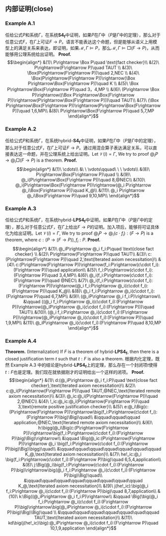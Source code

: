 
## 内部证明(close)

### Example A.1
任给公式$P$和系统$\Gamma$，在系统$\mathbf{S4_f}$中证明，如果$P$在$\Gamma$中（$P$是$\Gamma$中的定理），那么对于任意公式$F$，在$\Gamma$上可证$F\rightarrow P$。语言不能表达这个命题，但是能够从语义上用模型上的满足关系来表达，即证明，如果$\mathcal{M},\Gamma\vDash P$，那么$\mathcal{M},\Gamma\vDash\Box(F\rightarrow P)$，从而能够用公理系统给出证明。
**Proof.** $$\begin{align*}
    &(1)\ P\rightarrow \Box P\quad \text{fact checker}\\
    &(2)\ P\rightarrow(F\rightarrow P)\quad TAUT \\
    &(3)\ \Box(P\rightarrow(F\rightarrow P))\quad 2,NEC \\
    &(4)\ \Box(P\rightarrow(F\rightarrow P))\rightarrow(\Box P\rightarrow\Box(F\rightarrow P))\quad K \\
    &(5)\ \Box P\rightarrow\Box(F\rightarrow P)\quad 3，4,MP \\
    &(6)\ (P\rightarrow \Box P)\rightarrow((\Box P\rightarrow\Box(F\rightarrow P))\rightarrow(P\rightarrow\Box(F\rightarrow P)))\quad TAUT\\
    &(7)\ (\Box P\rightarrow\Box(F\rightarrow P))\rightarrow(P\rightarrow\Box(F\rightarrow P))\quad 1,6,MP\\
    &(8)\ P\rightarrow\Box(F\rightarrow P)\quad 5,7,MP
\end{align*}$$
### Example A.2
任给公式$P$和系统$\Gamma$，在系统$\text{hybrid-}\mathbf{S4_f}$中证明，如果$P$在$\Gamma$中（$P$是$\Gamma$中的定理），那么对于任意公式$F$，在$\Gamma$上可证$F\rightarrow P$。通过用混合算子表达满足关系，可以直接表达这一命题，并在公理系统上给出证明。Let $\mathcal{V}(i)=\Gamma$, We try to proof $@_iP\rightarrow @_i\Box(F\rightarrow P)$ is a theorem.
**Proof.** 
$$\begin{align*}
    &(1)\ \cdots\\
    &\ \ \vdots\qquad\ \ \  \vdots\\
    &(8)\ P\rightarrow\Box(F\rightarrow P)\quad \\
    &(9)\ @_i(P\rightarrow\Box(F\rightarrow P))\quad 8,@NEC\\
    &(10)\ @_i(P\rightarrow\Box(F\rightarrow P))\rightarrow(@_i P\rightarrow @_i\Box(F\rightarrow P))\quad K_@\\
    &(11)\ @_i P\rightarrow @_i\Box(F\rightarrow P)\quad 9,10,MP\\
\end{align*}$$
### Example A.3
任给公式$P$和系统$\Gamma$，在系统$\text{hybrid-}\mathbf{LPS4_f}$中证明，如果$P$在$\Gamma$中（$P$是$\Gamma$中的定理），那么对于任意公式$F$，在$\Gamma$上给出$F\rightarrow P$的证明。加入项后，能够将可证具体化为给出证明。Let $\mathcal{V}(i)=\Gamma$, We try to proof $@_iP\rightarrow @_i(c\cdot f_i):(F\rightarrow P)$ is a theorem, where $c:(P\rightarrow(F\rightarrow P)),f_i:P$.
**Proof.** 
$$\begin{align*}
    &(1)\ @_iP\rightarrow @_i f_i:P\quad \text{close fact checker} \\
    &(2)\ P\rightarrow(F\rightarrow P)\quad TAUT\\
    &(3)\ c:(P\rightarrow(F\rightarrow P))\quad 2,\text{Iterated axiom necessitation}\\
    &(4)\ c:(P\rightarrow(F\rightarrow P))\rightarrow(f_i:P\rightarrow(c\cdot f_i):(F\rightarrow P))\quad application\\
    &(5)\ f_i:P\rightarrow(c\cdot f_i):(F\rightarrow P)\quad 3,4,MP\\
    &(6)\ @_i(f_i:P\rightarrow(c\cdot f_i):(F\rightarrow P))\quad @NEC\\
    &(7)\ @_i(f_i:P\rightarrow(c\cdot f_i):(F\rightarrow P))\rightarrow(@_i f_i:P\rightarrow @_i(c\cdot f_i):(F\rightarrow P))\quad K_@\\
    &(8)\ @_i f_i:P\rightarrow @_i(c\cdot f_i):(F\rightarrow P)\quad 6,7,MP\\
    &(9)\ (@_iP\rightarrow @_i f_i:P)\rightarrow\\
    &\qquad ((@_i f_i:P\rightarrow @_i(c\cdot f_i):(F\rightarrow P))\rightarrow(@_iP\rightarrow @_i(c\cdot f_i):(F\rightarrow P)))\quad TAUT\\
    &(10)\ (@_i f_i:P\rightarrow @_i(c\cdot f_i):(F\rightarrow P))\rightarrow(@_iP\rightarrow @_i(c\cdot f_i):(F\rightarrow P))\quad 1,9,MP\\
    &(11)\ @_iP\rightarrow @_i(c\cdot f_i):(F\rightarrow P)\quad 8,10,MP
\end{align*}$$
### Example A.4
**Theorem.** (Internalization) If $F$ is a theorem of $\text{hybrid-}\mathbf{LPS4_f}$, then there is a closed justification term $t$ such that $t:F$ is also a theorem.
根据内化定理，既然 Example A.3 中的结论是$\text{hybrid-}\mathbf{LPS4_f}$上的定理，那么存在一个封闭项$t$使得$t:F$也是定理。我们现在就依据刚才的证明给出一个这样的闭项。
**Proof.** 
$$\begin{align*}
    &(1)\ d:(@_iP\rightarrow @_i f_i:P)\quad \text{close fact checker},\text{Iterated axiom necessitation}\\
    &(2)\ c:@_i(P\rightarrow(F\rightarrow P))\quad TAUT,@NEC,\text{Iterated remote axiom necessitation}\\
    &(3)\ @_ic:@_i(P\rightarrow(F\rightarrow P))\quad 2,@NEC\\
    &(4)\ !_ic:@_ic:@_i(P\rightarrow(F\rightarrow P))\quad 3,\text{remote positive justification checker}\\
    &(5)\ e:@_i\Big(c:(P\rightarrow(F\rightarrow P))\rightarrow\big(f_i:P\rightarrow(c\cdot f_i):(F\rightarrow P)\big)\Big)\quad\\
    &\qquad\qquad\qquad application,@NEC,\text{Iterated remote axiom necessitation}\\
    &(6)\ h:\bigg(@_i\Big(c:(P\rightarrow(F\rightarrow P))\rightarrow\big(f_i:P\rightarrow(c\cdot f_i):(F\rightarrow P)\big)\Big)\rightarrow\\
    &\qquad \Big(@_ic:(P\rightarrow(F\rightarrow P))\rightarrow @_i \big(f_i:P\rightarrow(c\cdot f_i):(F\rightarrow P)\big)\Big)\bigg)\quad\\
    &\qquad\qquad\qquad\qquad\qquad\qquad\qquad K_@,\text{Iterated axiom necessitation}\\
    &(7)\ he!_ic:@_i \big(f_i:P\rightarrow(c\cdot f_i):(F\rightarrow P)\big)\quad 6,5,4,application\\
    &(8)\ j:\Big(@_i\big(f_i:P\rightarrow(c\cdot f_i):(F\rightarrow P)\big)\rightarrow\big(@_i f_i:P\rightarrow @_i(c\cdot f_i):(F\rightarrow P)\big)\Big)\quad\\
    &\qquad\qquad\qquad\qquad\qquad\qquad\qquad\qquad K_@,\text{Iterated axiom necessitation}\\
    &(9)\ j(he!_ic):\big(@_i f_i:P\rightarrow @_i(c\cdot f_i):(F\rightarrow P)\big)\quad 8,7,application\\
    &(10)\ k:\Big((@_iP\rightarrow @_i f_i:P)\rightarrow\\
    &\qquad \Big(\big(@_i f_i:P\rightarrow @_i(c\cdot f_i):(F\rightarrow P)\big)\rightarrow\big(@_iP\rightarrow @_i(c\cdot f_i):(F\rightarrow P)\big)\Big)\Big)\quad \\
    &\qquad\qquad\qquad\qquad\qquad\quad\qquad TAUT,\text{Iterated axiom necessitation}\\
    &(11)\ kd\big(j(he!_ic)\big):@_iP\rightarrow @_i(c\cdot f_i):(F\rightarrow P)\quad 10,1,9,application
\end{align*}$$

